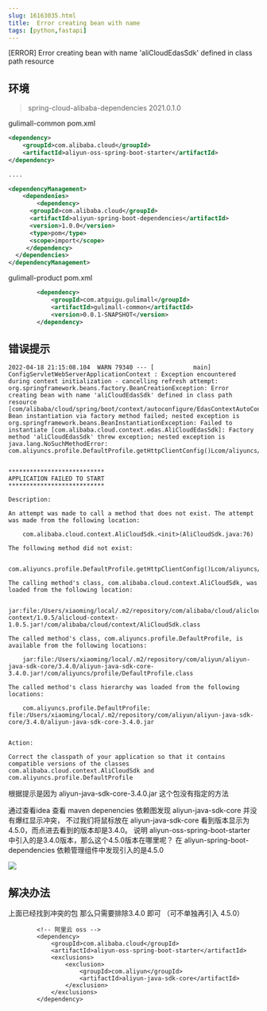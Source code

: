 ```yaml
---
slug: 16163035.html
title:  Error creating bean with name
tags: [python,fastapi]
---
```


[ERROR] Error creating bean with name &#39;aliCloudEdasSdk&#39; defined in class path resource 


## 环境
> spring-cloud-alibaba-dependencies   2021.0.1.0

gulimall-common pom.xml
```xml
<dependency>
    <groupId>com.alibaba.cloud</groupId>
    <artifactId>aliyun-oss-spring-boot-starter</artifactId>
</dependency>

....

<dependencyManagement>
	<dependenies>
		<dependency>
      <groupId>com.alibaba.cloud</groupId>
      <artifactId>aliyun-spring-boot-dependencies</artifactId>
      <version>1.0.0</version>
      <type>pom</type>
      <scope>import</scope>
     </dependency>
  </dependencies>
</dependencyManagement>
```

gulimall-product pom.xml

```xml
        <dependency>
            <groupId>com.atguigu.gulimall</groupId>
            <artifactId>gulimall-common</artifactId>
            <version>0.0.1-SNAPSHOT</version>
        </dependency>
````

## 错误提示
```shell
2022-04-18 21:15:08.104  WARN 79340 --- [           main] ConfigServletWebServerApplicationContext : Exception encountered during context initialization - cancelling refresh attempt: org.springframework.beans.factory.BeanCreationException: Error creating bean with name 'aliCloudEdasSdk' defined in class path resource [com/alibaba/cloud/spring/boot/context/autoconfigure/EdasContextAutoConfiguration.class]: Bean instantiation via factory method failed; nested exception is org.springframework.beans.BeanInstantiationException: Failed to instantiate [com.alibaba.cloud.context.edas.AliCloudEdasSdk]: Factory method 'aliCloudEdasSdk' threw exception; nested exception is java.lang.NoSuchMethodError: com.aliyuncs.profile.DefaultProfile.getHttpClientConfig()Lcom/aliyuncs/http/HttpClientConfig;


***************************
APPLICATION FAILED TO START
***************************

Description:

An attempt was made to call a method that does not exist. The attempt was made from the following location:

    com.alibaba.cloud.context.AliCloudSdk.<init>(AliCloudSdk.java:76)

The following method did not exist:

    com.aliyuncs.profile.DefaultProfile.getHttpClientConfig()Lcom/aliyuncs/http/HttpClientConfig;

The calling method's class, com.alibaba.cloud.context.AliCloudSdk, was loaded from the following location:

    jar:file:/Users/xiaoming/local/.m2/repository/com/alibaba/cloud/alicloud-context/1.0.5/alicloud-context-1.0.5.jar!/com/alibaba/cloud/context/AliCloudSdk.class

The called method's class, com.aliyuncs.profile.DefaultProfile, is available from the following locations:

    jar:file:/Users/xiaoming/local/.m2/repository/com/aliyun/aliyun-java-sdk-core/3.4.0/aliyun-java-sdk-core-3.4.0.jar!/com/aliyuncs/profile/DefaultProfile.class

The called method's class hierarchy was loaded from the following locations:

    com.aliyuncs.profile.DefaultProfile: file:/Users/xiaoming/local/.m2/repository/com/aliyun/aliyun-java-sdk-core/3.4.0/aliyun-java-sdk-core-3.4.0.jar


Action:

Correct the classpath of your application so that it contains compatible versions of the classes com.alibaba.cloud.context.AliCloudSdk and com.aliyuncs.profile.DefaultProfile

```

根据提示是因为 aliyun-java-sdk-core-3.4.0.jar 这个包没有指定的方法

通过查看idea 查看 maven depenencies 依赖图发现 aliyun-java-sdk-core 并没有爆红显示冲突，
不过我们将鼠标放在  aliyun-java-sdk-core 看到版本显示为 4.5.0，而点进去看到的版本却是3.4.0。
说明 aliyun-oss-spring-boot-starter 中引入的是3.4.0版本，那么这个4.5.0版本在哪里呢？
在 aliyun-spring-boot-dependencies 依赖管理组件中发现引入的是4.5.0

![](https://img2022.cnblogs.com/blog/1084504/202204/1084504-20220418213442377-1845942152.png)

## 解决办法

上面已经找到冲突的包
那么只需要排除3.4.0 即可 （可不单独再引入 4.5.0）
```
        <!-- 阿里云 oss -->
        <dependency>
            <groupId>com.alibaba.cloud</groupId>
            <artifactId>aliyun-oss-spring-boot-starter</artifactId>
            <exclusions>
                <exclusion>
                    <groupId>com.aliyun</groupId>
                    <artifactId>aliyun-java-sdk-core</artifactId>
                </exclusion>
            </exclusions>
        </dependency>
```
